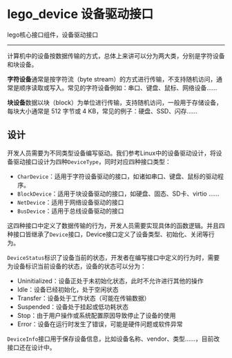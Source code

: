 # lego_device 设备驱动接口

lego核心接口组件，设备驱动接口

---

计算机中的设备按数据传输的方式，总体上来讲可以分为两大类，分别是字符设备和块设备。

**字符设备**通常是按字符流（byte stream）的方式进行传输，不支持随机访问，通常是顺序读取或写入。常见的字符设备例如：串口、键盘、鼠标、网络设备……

**块设备**数据以块（block）为单位进行传输，支持随机访问，一般用于存储设备，每块大小通常是 512 字节或 4 KB，常见的例子：硬盘、SSD、闪存……

## 设计

开发人员需要为不同类型设备编写驱动。我们参考Linux中的设备驱动设计，将设备驱动接口设计为四种`DeviceType`，同时对应四种接口类型：

- `CharDevice`：适用于字符设备驱动的接口，如诸如串口、键盘、鼠标的驱动程序。
- `BlockDevice`：适用于块设备驱动的接口，如硬盘、固态、SD卡、virtio ……
- `NetDevice`：适用于网络设备驱动的接口
- `BusDevice`：适用于总线设备驱动的接口

这四种接口中定义了数据传输的行为，开发人员需要实现具体的函数逻辑。并且四种接口皆继承了`Device`接口，Device接口定义了设备类型、初始化、关闭等行为。

`DeviceStatus`标识了设备当前的状态，开发者在编写接口中定义的行为时，需要为设备标识当前设备的状态，设备的状态可以分为：

- Uninitialized：设备正处于未初始化状态，此时不允许进行其他的操作
- Idle：设备已经初始化，处于空闲状态
- Transfer：设备处于工作状态（可能在传输数据）
- Suspended：设备处于挂起或低功耗状态
- Stop：由于用户操作或系统配置原因导致停止了设备的使用
- Error：设备在运行时发生了错误，可能是硬件问题或软件异常

`DeviceInfo`接口用于保存设备信息，比如设备名称、vendor、类型……，目前改接口还在设计中。
